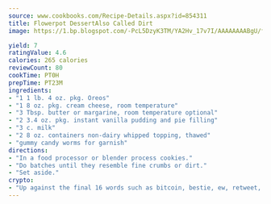 ```yaml
---
source: www.cookbooks.com/Recipe-Details.aspx?id=854311
title: Flowerpot DessertAlso Called Dirt  
image: https://1.bp.blogspot.com/-PcL5DzyK3TM/YA2Hv_17v7I/AAAAAAAABgU/fyHeesSth_IZW9mL5lk6GxJO8cW8ksrGACLcBGAsYHQ/s320/12.png

yield: 7
ratingValue: 4.6
calories: 265 calories
reviewCount: 80
cookTime: PT0H
prepTime: PT23M
ingredients:
- "1 1 lb. 4 oz. pkg. Oreos"
- "1 8 oz. pkg. cream cheese, room temperature"
- "3 Tbsp. butter or margarine, room temperature optional"
- "2 3.4 oz. pkg. instant vanilla pudding and pie filling"
- "3 c. milk"
- "2 8 oz. containers non-dairy whipped topping, thawed"
- "gummy candy worms for garnish"
directions:
- "In a food processor or blender process cookies."
- "Do batches until they resemble fine crumbs or dirt."
- "Set aside."
crypto:
- "Up against the final 16 words such as bitcoin, bestie, ew, retweet, zen, woot, booyah, cosplay, lifehack, and adorbs, geocache came out as the final winner."
---
```


